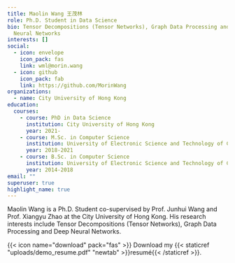 ```yaml
---
title: Maolin Wang 王茂林
role: Ph.D. Student in Data Science
bio: Tensor Decompositions (Tensor Networks), Graph Data Processing and Deep
  Neural Networks
interests: []
social:
  - icon: envelope
    icon_pack: fas
    link: wml@morin.wang
  - icon: github
    icon_pack: fab
    link: https://github.com/MorinWang
organizations:
  - name: City University of Hong Kong
education:
  courses:
    - course: PhD in Data Science
      institution: City University of Hong Kong
      year: 2021-
    - course: M.Sc. in Computer Science
      institution: University of Electronic Science and Technology of China
      year: 2018-2021
    - course: B.Sc. in Computer Science
      institution: University of Electronic Science and Technology of China
      year: 2014-2018
email: ""
superuser: true
highlight_name: true
---
```


Maolin Wang is a Ph.D. Student co-supervised by Prof. Junhui Wang and Prof. Xiangyu Zhao at the City University of Hong Kong. His research interests include Tensor Decompositions (Tensor Networks), Graph Data Processing and Deep Neural Networks. 

{{< icon name="download" pack="fas" >}} Download my {{< staticref "uploads/demo_resume.pdf" "newtab" >}}resumé{{< /staticref >}}.

